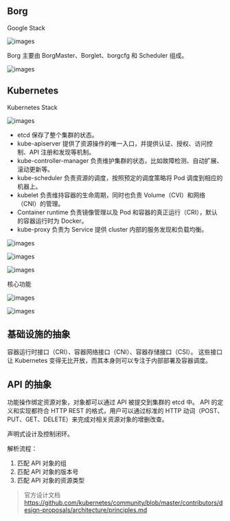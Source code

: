 ## Borg

Google Stack

![images](http://70data.net/upload/kubernetes/c7ed0043465bccff2efc1a1257e970bd.png)

Borg 主要由 BorgMaster、Borglet、borgcfg 和 Scheduler 组成。

![images](http://70data.net/upload/kubernetes/assets_-LDAOok5ngY4pc1lEDes_-LpOIkR-zouVcB8QsFj__-LpOIpVMFQyXyJo5lim-_borg.png)

## Kubernetes

Kubernetes Stack

![images](http://70data.net/upload/kubernetes/8ee9f2fa987eccb490cfaa91c6484f67.png)

- etcd 保存了整个集群的状态。
- kube-apiserver 提供了资源操作的唯一入口，并提供认证、授权、访问控制、API 注册和发现等机制。
- kube-controller-manager 负责维护集群的状态，比如故障检测、自动扩展、滚动更新等。
- kube-scheduler 负责资源的调度，按照预定的调度策略将 Pod 调度到相应的机器上。
- kubelet 负责维持容器的生命周期，同时也负责 Volume（CVI）和网络（CNI）的管理。
- Container runtime 负责镜像管理以及 Pod 和容器的真正运行（CRI），默认的容器运行时为 Docker。
- kube-proxy 负责为 Service 提供 cluster 内部的服务发现和负载均衡。

![images](http://70data.net/upload/kubernetes/f6dd01ed-f967-4091-aeb5-eb07d13fe752.png)

![images](http://70data.net/upload/kubernetes/e9197e08-99e8-400b-84f2-4aa41571c689.png)

![images](http://70data.net/upload/kubernetes/222392-cfb2274a7fea6df0.png)

核心功能

![images](http://70data.net/upload/kubernetes/16c095d6efb8d8c226ad9b098689f306.png)

![images](http://70data.net/upload/kubernetes/222392-cfb2274a7fea6df0.png)

## 基础设施的抽象

容器运行时接口（CRI）、容器网络接口（CNI）、容器存储接口（CSI）。
这些接口让 Kubernetes 变得无比开放，而其本身则可以专注于内部部署及容器调度。

## API 的抽象

功能操作绑定资源对象，对象都可以通过 API 被提交到集群的 etcd 中。
API 的定义和实现都符合 HTTP REST 的格式，用户可以通过标准的 HTTP 动词（POST、PUT、GET、DELETE）来完成对相关资源对象的增删改查。

声明式设计及控制闭环。

解析流程：
1. 匹配 API 对象的组
2. 匹配 API 对象的版本号
3. 匹配 API 对象的资源类型

> 官方设计文档 https://github.com/kubernetes/community/blob/master/contributors/design-proposals/architecture/principles.md
